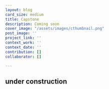 ```yaml
---
layout: blog
card_size: medium
title: Capstone
description: Coming soon
cover_image: "/assets/images/cthumbnail.png"
post_image: ''
project_link: ''
context_work: ''
context_date: ''
contribution: []
collaborator: []

---
```

## under construction